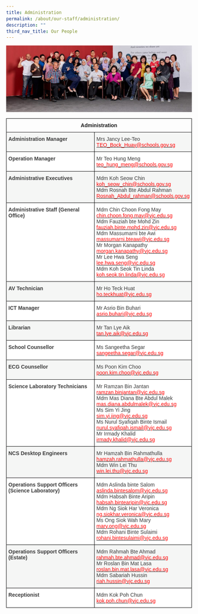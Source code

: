 ```yaml
---
title: Administration
permalink: /about/our-staff/administration/
description: ""
third_nav_title: Our People
---
```

![](/images/Administration-banner-2-1-latest-1024x365.jpg)
<style type="text/css">
.tg  {border-collapse:collapse;border-spacing:0;}
.tg td{border-color:black;border-style:solid;border-width:1px;font-family:Arial, sans-serif;font-size:14px;
  overflow:hidden;padding:10px 5px;word-break:normal;}
.tg th{border-color:black;border-style:solid;border-width:1px;font-family:Arial, sans-serif;font-size:14px;
  font-weight:normal;overflow:hidden;padding:10px 5px;word-break:normal;}
.tg .tg-dox4{background-color:#FFF;color:#3A3A3A;text-align:left;vertical-align:top}
.tg .tg-baqh{text-align:center;vertical-align:top}
.tg .tg-h3gn{background-color:#F5F6F5;color:#3A3A3A;font-weight:bold;text-align:left;vertical-align:top}
.tg .tg-2k4o{background-color:#F5F6F5;color:#3A3A3A;text-align:left;vertical-align:top}
.tg .tg-c1uv{background-color:#FFF;color:#3A3A3A;font-weight:bold;text-align:left;vertical-align:top}
</style>
<table class="tg">
<thead>
  <tr>
    <th class="tg-baqh" colspan="2"><span style="font-weight:bold">Administration</span></th>
  </tr>
</thead>
<tbody>
  <tr>
    <td class="tg-h3gn"><span style="font-weight:bold;font-style:inherit">Administration Manager</span></td>
    <td class="tg-2k4o"><span style="font-weight:inherit;font-style:inherit">Mrs Jancy Lee-Teo</span><br><a href="mailto:TEO_Bock_Huay@schools.gov.sg"><span style="font-weight:inherit;font-style:inherit;text-decoration:none;color:#FF0202;background-color:transparent">TEO_Bock_Huay@schools.gov.sg</span></a></td>
  </tr>
  <tr>
    <td class="tg-c1uv"><span style="font-weight:bold;font-style:inherit">Operation Manager</span></td>
    <td class="tg-dox4"><span style="font-weight:inherit;font-style:inherit">Mr Teo Hung Meng</span><br><a href="mailto:teo_hung_meng@schools.gov.sg"><span style="font-weight:inherit;font-style:inherit;text-decoration:none;color:#FF0202;background-color:transparent">teo_hung_meng@schools.gov.sg</span></a></td>
  </tr>
  <tr>
    <td class="tg-h3gn"><span style="font-weight:bold;font-style:inherit">Administrative Executives</span></td>
    <td class="tg-2k4o"><span style="font-weight:inherit;font-style:inherit">Mdm Koh Seow Chin</span><br><a href="mailto:koh_seow_chin@schools.gov.sg"><span style="font-weight:inherit;font-style:inherit;text-decoration:none;color:#FF0202;background-color:transparent">koh_seow_chin@schools.gov.sg</span></a><br><span style="font-weight:inherit;font-style:inherit">Mdm Rosnah Bte Abdul Rahman</span><br><a href="mailto:Rosnah_Abdul_rahman@schools.gov.sg"><span style="font-weight:inherit;font-style:inherit;text-decoration:none;color:#FF0202;background-color:transparent">Rosnah_Abdul_rahman@schools.gov.sg</span></a></td>
  </tr>
  <tr>
    <td class="tg-c1uv"><span style="font-weight:bold;font-style:inherit">Administrative Staff (General Office)</span></td>
    <td class="tg-dox4"><span style="font-weight:inherit;font-style:inherit">Mdm Chin Choon Fong May</span><br><a href="mailto:chin.choon.fong.may@vjc.edu.sg"><span style="font-weight:inherit;font-style:inherit;text-decoration:none;color:#FF0202;background-color:transparent">chin.choon.fong.may@vjc.edu.sg</span></a><br><span style="font-weight:inherit;font-style:inherit">Mdm Fauziah bte Mohd Zin</span><br><a href="mailto:fauziah.binte.mohd.zin@vjc.edu.sg"><span style="font-weight:inherit;font-style:inherit;text-decoration:none;color:#FF0202;background-color:transparent">fauziah.binte.mohd.zin@vjc.edu.sg</span></a><br><span style="font-weight:inherit;font-style:inherit">Mdm Massumarni bte Awi</span><br><a href="mailto:massumarni.bteawi@vjc.edu.sg"><span style="font-weight:inherit;font-style:inherit;text-decoration:none;color:#FF0202;background-color:transparent">massumarni.bteawi@vjc.edu.sg</span></a><br><span style="font-weight:inherit;font-style:inherit">Mr Morgan Kanapathy</span><br><a href="mailto:morgan.kanapathy@vjc.edu.sg"><span style="font-weight:inherit;font-style:inherit;text-decoration:none;color:#FF0202;background-color:transparent">morgan.kanapathy@vjc.edu.sg</span></a><br><span style="font-weight:inherit;font-style:inherit">Mr Lee Hwa Seng</span><br><a href="mailto:lee.hwa.seng@vjc.edu.sg"><span style="font-weight:inherit;font-style:inherit;text-decoration:none;color:#FF0202;background-color:transparent">lee.hwa.seng@vjc.edu.sg</span></a><br><span style="font-weight:inherit;font-style:inherit">Mdm Koh Seok Tin Linda</span><br><a href="mailto:koh.seok.tin.linda@vjc.edu.sg"><span style="font-weight:inherit;font-style:inherit;text-decoration:none;color:#FF0202;background-color:transparent">koh.seok.tin.linda@vjc.edu.sg</span></a></td>
  </tr>
  <tr>
    <td class="tg-h3gn"><span style="font-weight:bold;font-style:inherit">AV Technician</span></td>
    <td class="tg-2k4o"><span style="font-weight:inherit;font-style:inherit">Mr Ho Teck Huat</span><br><a href="mailto:ho.teckhuat@vjc.edu.sg"><span style="font-weight:inherit;font-style:inherit;text-decoration:none;color:#FF0202;background-color:transparent">ho.teckhuat@vjc.edu.sg</span></a></td>
  </tr>
  <tr>
    <td class="tg-c1uv"><span style="font-weight:bold;font-style:inherit">ICT Manager</span></td>
    <td class="tg-dox4"><span style="font-weight:inherit;font-style:inherit">Mr Asrio Bin Buhari</span><br><a href="mailto:asrio.buhari@vjc.edu.sg"><span style="font-weight:inherit;font-style:inherit;text-decoration:none;color:#FF0202;background-color:transparent">asrio.buhari@vjc.edu.sg</span></a></td>
  </tr>
  <tr>
    <td class="tg-h3gn"><span style="font-weight:bold;font-style:inherit">Librarian</span></td>
    <td class="tg-2k4o"><span style="font-weight:inherit;font-style:inherit">Mr Tan Lye Aik</span><br><a href="mailto:tan.lye.aik@vjc.edu.sg"><span style="font-weight:inherit;font-style:inherit;text-decoration:none;color:#FF0202;background-color:transparent">tan.lye.aik@vjc.edu.sg</span></a></td>
  </tr>
  <tr>
    <td class="tg-c1uv"><span style="font-weight:bold;font-style:inherit">School Counsellor</span></td>
    <td class="tg-dox4"><span style="font-weight:inherit;font-style:inherit">Ms Sangeetha Segar</span><br><a href="mailto:sangeetha.segar@vjc.edu.sg"><span style="font-weight:inherit;font-style:inherit;text-decoration:none;color:#FF0202;background-color:transparent">sangeetha.segar@vjc.edu.sg</span></a></td>
  </tr>
  <tr>
    <td class="tg-h3gn"><span style="font-weight:bold;font-style:inherit">ECG Counsellor</span></td>
    <td class="tg-2k4o"><span style="font-weight:inherit;font-style:inherit">Ms</span> <span style="font-weight:inherit;font-style:inherit">Poon Kim Choo</span><br><a href="mailto:poon.kim.choo@vjc.edu.sg"><span style="font-weight:inherit;font-style:inherit;text-decoration:none;color:#FF0202;background-color:transparent">poon.kim.choo@vjc.edu.sg</span></a><br></td>
  </tr>
  <tr>
    <td class="tg-c1uv"><span style="font-weight:bold;font-style:inherit">Science Laboratory Technicians</span></td>
    <td class="tg-dox4"><span style="font-weight:inherit;font-style:inherit">Mr Ramzan Bin Jantan</span><br><a href="mailto:ramzan.binjantan@vjc.edu.sg"><span style="font-weight:inherit;font-style:inherit;text-decoration:none;color:#FF0202;background-color:transparent">ramzan.binjantan@vjc.edu.sg</span></a><br><span style="font-weight:inherit;font-style:inherit">Mdm Mas Diana Bte Abdul Malek</span><br><a href="mailto:mas.diana.abdulmalek@vjc.edu.sg"><span style="font-weight:inherit;font-style:inherit;text-decoration:none;color:#FF0202;background-color:transparent">mas.diana.abdulmalek@vjc.edu.sg</span></a><br><span style="font-weight:inherit;font-style:inherit">Ms Sim Yi Jing</span><br><a href="mailto:sim.yi.jing@vjc.edu.sg"><span style="font-weight:inherit;font-style:inherit;text-decoration:none;color:#FF0202;background-color:transparent">sim.yi.jing@vjc.edu.sg</span></a><br><span style="font-weight:inherit;font-style:inherit">Ms Nurul Syafiqah Binte Ismail</span><br><a href="mailto:nurul.syafiqah.ismail@vjc.edu.sg"><span style="font-weight:inherit;font-style:inherit;text-decoration:none;color:#FF0202;background-color:transparent">nurul.syafiqah.ismail@vjc.edu.sg</span></a><br><span style="font-weight:inherit;font-style:inherit">Mr Irmady Khalid</span><br><a href="mailto:irmady.khalid@vjc.edu.sg"><span style="font-weight:inherit;font-style:inherit;text-decoration:none;color:#FF0202;background-color:transparent">irmady.khalid@vjc.edu.sg</span></a>		
		</td>
  </tr>
  <tr>
    <td class="tg-h3gn"><span style="font-weight:bold;font-style:inherit">NCS Desktop Engineers</span></td>
    <td class="tg-2k4o"><span style="font-weight:inherit;font-style:inherit">Mr Hamzah Bin Rahmathulla</span><br><a href="mailto:hamzah.rahmathulla@vjc.edu.sg"><span style="font-weight:inherit;font-style:inherit;text-decoration:none;color:#FF0202;background-color:transparent">hamzah.rahmathulla@vjc.edu.sg</span></a><br><span style="font-weight:inherit;font-style:inherit">Mdm Win Lei Thu</span><br><a href="mailto:win.lei.thu@vjc.edu.sg"><span style="font-weight:inherit;font-style:inherit;text-decoration:none;color:#FF0202;background-color:transparent">win.lei.thu@vjc.edu.sg</span></a></a></td>
  </tr>
  <tr>
    <td class="tg-c1uv"><span style="font-weight:700">Operations Support Officers (Science Laboratory)</span></td>
    <td class="tg-dox4"><span style="font-weight:inherit;font-style:inherit">Mdm Aslinda binte Salom</span><br><a href="mailto:aslinda.bintesalom@vjc.edu.sg"><span style="font-weight:inherit;font-style:inherit;text-decoration:none;color:#FF0202;background-color:transparent">aslinda.bintesalom@vjc.edu.sg</span></a><br><span style="font-weight:inherit;font-style:inherit">Mdm Habsah Binte Aripin</span><br><a href="mailto:habsah.bintearipin@vjc.edu.sg"><span style="font-weight:inherit;font-style:inherit;text-decoration:none;color:#FF0202;background-color:transparent">habsah.bintearipin@vjc.edu.sg</span></a><br><span style="font-weight:inherit;font-style:inherit">Mdm Ng Siok Har Veronica</span><br><a href="mailto:ng.siokhar.veronica@vjc.edu.sg"><span style="font-weight:inherit;font-style:inherit;text-decoration:none;color:#FF0202;background-color:transparent">ng.siokhar.veronica@vjc.edu.sg</span></a><br><span style="font-weight:inherit;font-style:inherit">Ms Ong Siok Wah Mary</span><br><a href="mailto:mary.ong@vjc.edu.sg"><span style="font-weight:inherit;font-style:inherit;text-decoration:none;color:#FF0202;background-color:transparent">mary.ong@vjc.edu.sg</span></a><br><span style="font-weight:inherit;font-style:inherit">Mdm Rohani Binte Sulaimi</span><br><a href="mailto:rohani.bintesulaimi@vjc.edu.sg" ><span style="font-weight:inherit;font-style:inherit;text-decoration:none;color:#FF0202;background-color:transparent">rohani.bintesulaimi@vjc.edu.sg</span></a></td>
  </tr>
  <tr>
    <td class="tg-h3gn"><span style="font-weight:700">Operations Support Officers (Estate)</span></td>
    <td class="tg-2k4o"><span style="font-weight:inherit;font-style:inherit">Mdm Rahmah Bte Ahmad</span><br><a href="mailto:rahmah.bte.ahmad@vjc.edu.sg"><span style="font-weight:inherit;font-style:inherit;text-decoration:none;color:#FF0202;background-color:transparent">rahmah.bte.ahmad@vjc.edu.sg</span></a><br><span style="font-weight:inherit;font-style:inherit">Mr Roslan Bin Mat Lasa</span><br><a href="mailto:roslan.bin.mat.lasa@vjc.edu.sg"><span style="font-weight:inherit;font-style:inherit;text-decoration:none;color:#FF0202;background-color:transparent">roslan.bin.mat.lasa@vjc.edu.sg</span></a><br><span style="font-weight:inherit;font-style:inherit">Mdm Sabariah Hussin</span><br><a href="mailto:riah.hussin@vjc.edu.sg"><span style="font-weight:inherit;font-style:inherit;text-decoration:none;color:#FF0202;background-color:transparent">riah.hussin@vjc.edu.sg</span></a></td>
  </tr>
  <tr>
    <td class="tg-c1uv"><span style="font-weight:700">Receptionist</span></td>
    <td class="tg-dox4"><span style="font-weight:inherit;font-style:inherit">Mdm Kok Poh Chun</span><br><a href="mailto:kok.poh.chun@vjc.edu.sg"><span style="font-weight:inherit;font-style:inherit;text-decoration:none;color:#FF0202;background-color:transparent">kok.poh.chun@vjc.edu.sg</span></a></td>
  </tr>
</tbody>
</table>